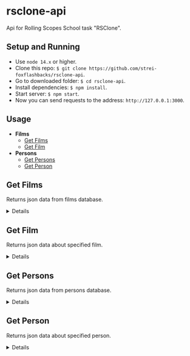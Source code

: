 # rsclone-api
Api for Rolling Scopes School task "RSClone".

## Setup and Running
- Use `node 14.x` or higher.
- Clone this repo: `$ git clone https://github.com/strei-foxflashbacks/rsclone-api`.
- Go to downloaded folder: `$ cd rsclone-api`.
- Install dependencies: `$ npm install`.
- Start server: `$ npm start`.
- Now you can send requests to the address: `http://127.0.0.1:3000`.

## Usage

- **Films**
    - [Get Films](https://github.com/strei-foxflashbacks/rsclone-api/tree/develop#get-films)
    - [Get Film](https://github.com/strei-foxflashbacks/rsclone-api/tree/develop#get-film)
- **Persons**
    - [Get Persons](https://github.com/strei-foxflashbacks/rsclone-api/tree/develop#get-persons)
    - [Get Person](https://github.com/strei-foxflashbacks/rsclone-api/tree/develop#get-person)

**Get Films**
----
Returns json data from films database.

<details>

* **URL**

    /films

* **Method:**

    `GET`

* **Headers:**

    None

*  **URL Params**

    None

* **Query Params**

    **Optional:**

    `page=[integer]`

    `limit=[integer]`

    If `limit` param is passed api returns a header `X-Total-Count` that countains total number of records.

* **Data Params**

    None

* **Success Response:**

  * **Code:** 200 OK <br />
    **Content:**
    ```JavaScript
      [
        {
          id: 1,
          name: 'Континенталь',
          slogan: 'Испанская версия «Острых козырьков»',
          ratings: [7, 7],
          age: '16+',
          originalName: 'El Continental',
          poster: 'https://pic.showjet.ru/pics/57358089-7937-4e8c-b650-7a44bac85d5f/10x5/1250.jpg',
          summary: '1 сезон / криминал, драма, 2018',
          trailer: [{ thumbnail: 'https://pic.showjet.ru/pics/eafa7275-22f1-42eb-aeb0-04b8f2baa190/10x5/550.jpg', src: '' }],
          thumbnails: [
            'https://pic.showjet.ru/pics/d8a6a58d-1e25-4310-ba96-09883523b26e/10x7/1000.jpg',
            'https://pic.showjet.ru/pics/65bb0ba9-8922-4a8e-a333-1e03ff2d01c9/10x7/1000.jpg',
            'https://pic.showjet.ru/pics/425bc2c0-ffad-4194-bff9-d176c9c81ca6/10x7/1000.jpg',
            'https://pic.showjet.ru/pics/ed11242f-86b0-4464-ab2e-4fa7566deef2/10x7/1000.jpg',
            'https://pic.showjet.ru/pics/82677ac2-45f6-4ef1-be12-30a126f19d0d/10x7/1000.jpg',
            'https://pic.showjet.ru/pics/a0fb80d3-654b-4164-8a85-15d65c0be4d7/10x7/1000.jpg',
          ],
          description: 'Стильная гангстерская драма из Испании в лучших традициях «Острых козырьков». \nМадрид, 1920-е годы. Местный гангстер Рикардо Леон промышляет нелегальной продажей алкоголя и хочет расширить свой бизнес. Он решает возродить пафосное, но убыточного кафе «Континенталь», чтобы превратить его в самое модное заведение города. Однако Леон преследует личные цели: завоевать сердце своенравной дочери владельца «Континенталя» и переиграть главного врага — собственного дядю.',
          usersRating: 5,
          reviews: [''],
          genre: 'криминал, драма',
          release: ['17 сентября 2018 г.', '01 июля 2021 г.'],
          audio: 'Испанский, Русский',
          countries: 'Испания',
          actors: [
            { personId: 62, role: 'Белице' },
            { personId: 63, role: 'Баэна' },
            { personId: 64, role: 'Глория' },
            { personId: 65, role: 'Альфонсо Абаскал' },
            { personId: 66, role: 'Рикардо Леон' },
            { personId: 67, role: 'Андреа Абаскал' },
          ],
          director: [
            { personId: 68, role: 'Frank Ariza' },
            { personId: 69, role: 'Kiké Maíllo' },
          ],
          producers: [
            { personId: 68, role: 'Frank Ariza' },
            { personId: 70, role: 'Maite López Pisonero' },
          ],
          facts: [
            '',
          ],
          wins: ['Телевизионная премия BAFTA: Лучшие визуальные эффекты'],
          type: 'serial',
          serial: {
            seasonsQty: 1,
            seasons: [
              {
                seasonInfo: 'Сезон 1 / 2010',
                episodes: [
                  { name: 'Эпизод 1', thumbnail: 'https://pic.showjet.ru/pics/91b51c45-7915-4c7a-a3fc-8c9213eaab0e/10x7/400.jpg', src: '' },
                  { name: 'Эпизод 2', thumbnail: 'https://pic.showjet.ru/pics/ee3ce08e-c57c-463e-b3d5-0592358160d3/10x7/400.jpg', src: '' },
                  { name: 'Эпизод 3', thumbnail: 'https://pic.showjet.ru/pics/fb8f8a02-cc38-4aaa-bf5a-3365488f3a83/10x7/400.jpg', src: '' },
                  { name: 'Эпизод 4', thumbnail: 'https://pic.showjet.ru/pics/f4079f61-9e69-4664-950f-dc47917233b0/10x7/400.jpg', src: '' },
                ],
              },
            ],
          },
        },
      ]
    ```
    **Headers:**
    ```
      "X-Total-Count": "10"
    ```

* **Error Response:**

    None

* **Notes:**

    None

</details>

**Get Film**
----
Returns json data about specified film.

<details>

* **URL**

    /films/:id

* **Method:**

    `GET`

* **Headers:**

    None

*  **URL Params**

    **Required:**

    `id=[integer]`

* **Query Params**

    **Optional:**

    `season=[integer]`

    * **Success Response:**

      * **Code:** 200 OK <br />
        **Content:**
        ```JavaScript
          {
            seasonInfo: 'Сезон 1 / 2010',
            episodes: [
              { name: 'Эпизод 1', thumbnail: 'https://pic.showjet.ru/pics/91b51c45-7915-4c7a-a3fc-8c9213eaab0e/10x7/400.jpg', src: '' },
              { name: 'Эпизод 2', thumbnail: 'https://pic.showjet.ru/pics/ee3ce08e-c57c-463e-b3d5-0592358160d3/10x7/400.jpg', src: '' },
              { name: 'Эпизод 3', thumbnail: 'https://pic.showjet.ru/pics/fb8f8a02-cc38-4aaa-bf5a-3365488f3a83/10x7/400.jpg', src: '' },
              { name: 'Эпизод 4', thumbnail: 'https://pic.showjet.ru/pics/f4079f61-9e69-4664-950f-dc47917233b0/10x7/400.jpg', src: '' },
            ]
          }
        ```
    * **Error Response:**

      * **Code:** 404 NOT FOUND <br />
        **Content:**

        No such season, sorry

* **Data Params**

    None

* **Success Response:**

  * **Code:** 200 OK <br />
    **Content:**
    ```JavaScript
      {
        id: 1,
        name: 'Континенталь',
        slogan: 'Испанская версия «Острых козырьков»',
        ratings: [7, 7],
        age: '16+',
        originalName: 'El Continental',
        poster: 'https://pic.showjet.ru/pics/57358089-7937-4e8c-b650-7a44bac85d5f/10x5/1250.jpg',
        summary: '1 сезон / криминал, драма, 2018',
        trailer: [{ thumbnail: 'https://pic.showjet.ru/pics/eafa7275-22f1-42eb-aeb0-04b8f2baa190/10x5/550.jpg', src: '' }],
        thumbnails: [
          'https://pic.showjet.ru/pics/d8a6a58d-1e25-4310-ba96-09883523b26e/10x7/1000.jpg',
          'https://pic.showjet.ru/pics/65bb0ba9-8922-4a8e-a333-1e03ff2d01c9/10x7/1000.jpg',
          'https://pic.showjet.ru/pics/425bc2c0-ffad-4194-bff9-d176c9c81ca6/10x7/1000.jpg',
          'https://pic.showjet.ru/pics/ed11242f-86b0-4464-ab2e-4fa7566deef2/10x7/1000.jpg',
          'https://pic.showjet.ru/pics/82677ac2-45f6-4ef1-be12-30a126f19d0d/10x7/1000.jpg',
          'https://pic.showjet.ru/pics/a0fb80d3-654b-4164-8a85-15d65c0be4d7/10x7/1000.jpg',
        ],
        description: 'Стильная гангстерская драма из Испании в лучших традициях «Острых козырьков». \nМадрид, 1920-е годы. Местный гангстер Рикардо Леон промышляет нелегальной продажей алкоголя и хочет расширить свой бизнес. Он решает возродить пафосное, но убыточного кафе «Континенталь», чтобы превратить его в самое модное заведение города. Однако Леон преследует личные цели: завоевать сердце своенравной дочери владельца «Континенталя» и переиграть главного врага — собственного дядю.',
        usersRating: 5,
        reviews: [''],
        genre: 'криминал, драма',
        release: ['17 сентября 2018 г.', '01 июля 2021 г.'],
        audio: 'Испанский, Русский',
        countries: 'Испания',
        actors: [
          { personId: 62, role: 'Белице' },
          { personId: 63, role: 'Баэна' },
          { personId: 64, role: 'Глория' },
          { personId: 65, role: 'Альфонсо Абаскал' },
          { personId: 66, role: 'Рикардо Леон' },
          { personId: 67, role: 'Андреа Абаскал' },
        ],
        director: [
          { personId: 68, role: 'Frank Ariza' },
          { personId: 69, role: 'Kiké Maíllo' },
        ],
        producers: [
          { personId: 68, role: 'Frank Ariza' },
          { personId: 70, role: 'Maite López Pisonero' },
        ],
        facts: [
          '',
        ],
        wins: ['Телевизионная премия BAFTA: Лучшие визуальные эффекты'],
        type: 'serial',
        serial: {
          seasonsQty: 1,
          seasons: [
            {
              seasonInfo: 'Сезон 1 / 2010',
              episodes: [
                { name: 'Эпизод 1', thumbnail: 'https://pic.showjet.ru/pics/91b51c45-7915-4c7a-a3fc-8c9213eaab0e/10x7/400.jpg', src: '' },
                { name: 'Эпизод 2', thumbnail: 'https://pic.showjet.ru/pics/ee3ce08e-c57c-463e-b3d5-0592358160d3/10x7/400.jpg', src: '' },
                { name: 'Эпизод 3', thumbnail: 'https://pic.showjet.ru/pics/fb8f8a02-cc38-4aaa-bf5a-3365488f3a83/10x7/400.jpg', src: '' },
                { name: 'Эпизод 4', thumbnail: 'https://pic.showjet.ru/pics/f4079f61-9e69-4664-950f-dc47917233b0/10x7/400.jpg', src: '' },
              ],
            },
          ],
        },
      }
    ```

* **Error Response:**

  * **Code:** 404 NOT FOUND <br />
    **Content:**

    No such film, sorry

* **Notes:**

    None

</details>

**Get Persons**
----
Returns json data from persons database.

<details>

* **URL**

    /persons

* **Method:**

    `GET`

* **Headers:**

    None

*  **URL Params**

    None

* **Query Params**

    None

* **Data Params**

    None

* **Success Response:**

* **Code:** 200 OK <br />
  **Content:**
  ```JavaScript
    [
      {
        id: 1,
        img: 'https://pic.showjet.ru/pics/932b74ff-6252-43f7-85e4-b85aea3e7102/10x5/1250.jpg',
        imgMin: 'https://pic.showjet.ru/pics/932b74ff-6252-43f7-85e4-b85aea3e7102/10x10/100.jpg',
        nameRu: 'Стив Пембертон',
        nameEn: 'Steve Pemberton',
        profession: 'актёр, режиссёр, сценарист, продюсер',
        birth: 'Дата рождения 01 сентября 1967 г., Блэкберн, Ланкашир, Англия, Великобритания',
        filmIds: [2],
      }
    ]
  ```

* **Error Response:**

* **Code:** 404 NOT FOUND <br />
  **Content:**

    None

</details>

**Get Person**
----
Returns json data about specified person.

<details>

* **URL**

    /persons/:id

* **Method:**

    `GET`

* **Headers:**

    None

*  **URL Params**

    **Required:**

    `id=[integer]`

* **Query Params**

    None

* **Data Params**

    None

* **Success Response:**

* **Code:** 200 OK <br />
  **Content:**
  ```JavaScript
    {
      id: 1,
      img: 'https://pic.showjet.ru/pics/932b74ff-6252-43f7-85e4-b85aea3e7102/10x5/1250.jpg',
      imgMin: 'https://pic.showjet.ru/pics/932b74ff-6252-43f7-85e4-b85aea3e7102/10x10/100.jpg',
      nameRu: 'Стив Пембертон',
      nameEn: 'Steve Pemberton',
      profession: 'актёр, режиссёр, сценарист, продюсер',
      birth: 'Дата рождения 01 сентября 1967 г., Блэкберн, Ланкашир, Англия, Великобритания',
      filmIds: [2],
    }
  ```

* **Error Response:**

* **Code:** 404 NOT FOUND <br />
  **Content:**

  No such person, sorry

</details>
